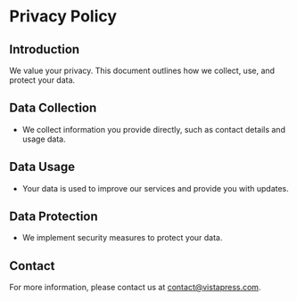 # Privacy Policy

## Introduction

We value your privacy. This document outlines how we collect, use, and protect your data.

## Data Collection

- We collect information you provide directly, such as contact details and usage data.

## Data Usage

- Your data is used to improve our services and provide you with updates.

## Data Protection

- We implement security measures to protect your data.

## Contact

For more information, please contact us at [contact@vistapress.com](mailto:contact@vistapress.com).

